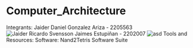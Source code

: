 # Computer_Architecture

Integrants:
Jaider Daniel Gonzalez Ariza - 2205563  
![Jaider](https://github.com/Jaider1727/computer_architecture/assets/132866666/bf824203-051d-4c18-902e-5a48f7536412)
Ricardo Svensson Jaimes Estupiñan - 2202007
![asd](https://github.com/Jaider1727/computer_architecture/assets/132866666/9f1b07fc-8252-4eed-8db7-1b758e3c98b5)
Tools and Resources:
Software: Nand2Tetris Software Suite
